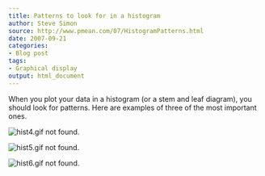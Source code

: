 ```yaml
---
title: Patterns to look for in a histogram
author: Steve Simon
source: http://www.pmean.com/07/HistogramPatterns.html
date: 2007-09-21
categories:
- Blog post
tags:
- Graphical display
output: html_document
---
```

When you plot your data in a histogram (or a stem and leaf diagram),
you should look for patterns. Here are examples of three of the most
important ones.

![hist4.gif not found.](http://www.pmean.com/new-images/07/HistogramPatterns01.png)

![hist5.gif not found.](http://www.pmean.com/new-images/07/HistogramPatterns02.png)

![hist6.gif not found.](http://www.pmean.com/new-images/07/HistogramPatterns03.png)
